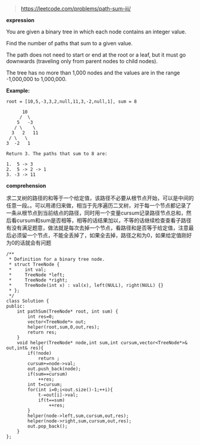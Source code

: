 >https://leetcode.com/problems/path-sum-iii/

**expression**

You are given a binary tree in which each node contains an integer value.

Find the number of paths that sum to a given value.

The path does not need to start or end at the root or a leaf, but it must go downwards (traveling only from parent nodes to child nodes).

The tree has no more than 1,000 nodes and the values are in the range -1,000,000 to 1,000,000.

**Example:**

    root = [10,5,-3,3,2,null,11,3,-2,null,1], sum = 8

          10
         /  \
        5   -3
       / \    \
      3   2   11
     / \   \
    3  -2   1
    
    Return 3. The paths that sum to 8 are:
    
    1.  5 -> 3
    2.  5 -> 2 -> 1
    3. -3 -> 11
    
**comprehension**

求二叉树的路径的和等于一个给定值，该路径不必要从根节点开始，可以是中间的任意一段。。可以用递归来做，相当于先序遍历二叉树，对于每一个节点都记录了一条从根节点到当前结点的路径，同时用一个变量cursum记录路径节点总和，然后看cursum和sum是否相等，相等的话结果加以，不等的话继续检查查看子路径有没有满足题意，做法就是每次去掉一个节点，看路径和是否等于给定值，注意最后必须留一个节点，不能全丢掉了，如果全去掉，路径之和为0，如果给定值刚好为0的话就会有问题

```
/**
 * Definition for a binary tree node.
 * struct TreeNode {
 *     int val;
 *     TreeNode *left;
 *     TreeNode *right;
 *     TreeNode(int x) : val(x), left(NULL), right(NULL) {}
 * };
 */
class Solution {
public:
    int pathSum(TreeNode* root, int sum) {
        int res=0;
        vector<TreeNode*> out;
        helper(root,sum,0,out,res);
        return res;
    }
    void helper(TreeNode* node,int sum,int cursum,vector<TreeNode*>& out,int& res){
        if(!node)
            return ;
        cursum+=node->val;
        out.push_back(node);
        if(sum==cursum)
            ++res;
        int t=cursum;
        for(int i=0;i<out.size()-1;++i){
            t-=out[i]->val;
            if(t==sum)
                ++res;
        }
        helper(node->left,sum,cursum,out,res);
        helper(node->right,sum,cursum,out,res);
        out.pop_back();
    }
};
```
